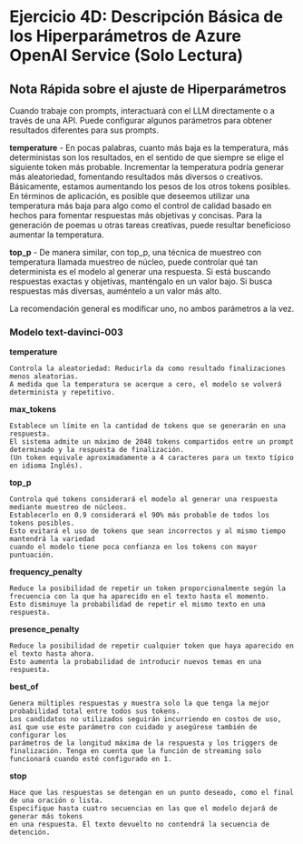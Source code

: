 # Ejercicio 4D: Descripción Básica de los Hiperparámetros de Azure OpenAI Service (Solo Lectura)
## Nota Rápida sobre el ajuste de Hiperparámetros

Cuando trabaje con prompts, interactuará con el LLM directamente o a través de una API. Puede configurar algunos parámetros para obtener resultados diferentes para sus prompts.

**temperature** - En pocas palabras, cuanto más baja es la temperatura, más deterministas son los resultados, en el sentido de que siempre se elige el siguiente token más probable. Incrementar la temperatura podría generar más aleatoriedad, fomentando resultados más diversos o creativos. Básicamente, estamos aumentando los pesos de los otros tokens posibles. En términos de aplicación, es posible que deseemos utilizar una temperatura más baja para algo como el control de calidad basado en hechos para fomentar respuestas más objetivas y concisas. Para la generación de poemas u otras tareas creativas, puede resultar beneficioso aumentar la temperatura.

**top_p** - De manera similar, con top_p, una técnica de muestreo con temperatura llamada muestreo de núcleo, puede controlar qué tan determinista es el modelo al generar una respuesta. Si está buscando respuestas exactas y objetivas, manténgalo en un valor bajo. Si busca respuestas más diversas, auméntelo a un valor más alto.

La recomendación general es modificar uno, no ambos parámetros a la vez.

### Modelo text-davinci-003

**temperature**
```
Controla la aleatoriedad: Reducirla da como resultado finalizaciones menos aleatorias.
A medida que la temperatura se acerque a cero, el modelo se volverá determinista y repetitivo.
```

**max_tokens**
```
Establece un límite en la cantidad de tokens que se generarán en una respuesta.
El sistema admite un máximo de 2048 tokens compartidos entre un prompt determinado y la respuesta de finalización.
(Un token equivale aproximadamente a 4 caracteres para un texto típico en idioma Inglés).
```

**top_p**
```
Controla qué tokens considerará el modelo al generar una respuesta mediante muestreo de núcleos.
Establecerlo en 0.9 considerará el 90% más probable de todos los tokens posibles.
Esto evitará el uso de tokens que sean incorrectos y al mismo tiempo mantendrá la variedad 
cuando el modelo tiene poca confianza en los tokens con mayor puntuación.
```

**frequency_penalty**
```
Reduce la posibilidad de repetir un token proporcionalmente según la frecuencia con la que ha aparecido en el texto hasta el momento.
Esto disminuye la probabilidad de repetir el mismo texto en una respuesta.
```

**presence_penalty**
```
Reduce la posibilidad de repetir cualquier token que haya aparecido en el texto hasta ahora.
Esto aumenta la probabilidad de introducir nuevos temas en una respuesta.
```

**best_of**
```
Genera múltiples respuestas y muestra solo la que tenga la mejor probabilidad total entre todos sus tokens.
Los candidatos no utilizados seguirán incurriendo en costos de uso, así que use este parámetro con cuidado y asegúrese también de configurar los
parámetros de la longitud máxima de la respuesta y los triggers de finalización. Tenga en cuenta que la función de streaming solo funcionará cuando esté configurado en 1.
```

**stop**
```
Hace que las respuestas se detengan en un punto deseado, como el final de una oración o lista.
Especifique hasta cuatro secuencias en las que el modelo dejará de generar más tokens
en una respuesta. El texto devuelto no contendrá la secuencia de detención.
```
